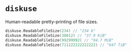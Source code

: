 # `diskuse`

Human-readable pretty-printing of file sizes.

```go
diskuse.ReadableFileSize(234) // "234 b"
diskuse.ReadableFileSize(38812) // "37.9 KiB"
diskuse.ReadableFileSize(99299992) // "94.7 MiB"
diskuse.ReadableFileSize(711222222222222) // "647 TiB"
```
